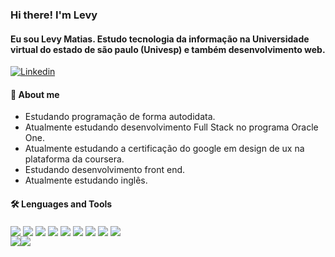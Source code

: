 ### Hi there! I'm Levy 

#### Eu sou Levy Matias. Estudo tecnologia da informação na Universidade virtual do estado de são paulo (Univesp) e também desenvolvimento web.



[![Linkedin](https://img.shields.io/badge/LinkedIn-0077B5?style=for-the-badge&logo=linkedin&logoColor=white)](https://www.linkedin.com/in/levy-matias-439817219/)



#### 👦 About me

- Estudando programação de forma autodidata.
- Atualmente estudando desenvolvimento Full Stack no programa Oracle One.
- Atualmente estudando a certificação do google em design de ux na plataforma da coursera.
- Estudando desenvolvimento front end.
- Atualmente estudando inglês.



#### 🛠️ Lenguages and Tools

<div style= "display: inline-block">
    <img align= "center" src="https://img.shields.io/badge/javascript-%23323330.svg?style=for-the-badge&logo=javascript&logoColor=%23F7DF1E"/>
    <img align= "center" src="https://img.shields.io/badge/HTML5-E34F26?style=for-the-badge&logo=html5&logoColor=white"/>
    <img align= "center" src="https://img.shields.io/badge/CSS3-1572B6?style=for-the-badge&logo=css3&logoColor=white"/>
    <img align= "center" src="https://img.shields.io/badge/react-%2320232a.svg?style=for-the-badge&logo=react&logoColor=%2361DAFB"/>
    <img align= "center" src="https://img.shields.io/badge/bootstrap-%23563D7C.svg?style=for-the-badge&logo=bootstrap&logoColor=white"/>
    <img align= "center" src="https://img.shields.io/badge/C%23-239120?style=for-the-badge&logo=c-sharp&logoColor=white"/>
    <img align= "center" src="https://img.shields.io/badge/git-%23F05033.svg?style=for-the-badge&logo=git&logoColor=white"/>
    <img align= "center" src="https://img.shields.io/badge/Visual%20Studio%20Code-0078d7.svg?style=for-the-badge&logo=visual-studio-code&logoColor=white"/>
    <img align= "center" src="https://img.shields.io/badge/Visual%20Studio-5C2D91.svg?style=for-the-badge&logo=visual-studio&logoColor=white"/>
</div>



<div style="display: flex"></br>
     <img src="https://github-readme-stats.vercel.app/api?username=LevyMatias&show_icons=true&theme=merko"/>
    <img src="https://github-readme-stats.vercel.app/api/top-langs/?username=LevyMatias&layout=compact&theme=merko"/>
</div>

